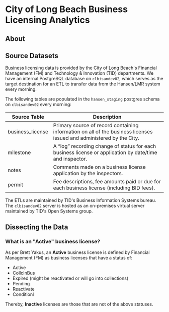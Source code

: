 # City of Long Beach Business Licensing Analytics

## About

## Source Datasets

Business licensing data is provided by the City of Long Beach's Financial Management (FM) and Technology & Innovation (TID) departments. We have an internal PostgreSQL database on `clbisandev02`, which serves as the target destination for an ETL to transfer data from the Hansen/LMR system every morning.

The following tables are populated in the `hansen_staging` postgres schema on `clbisandev02` every morning:

| Source Table   	  |  Description |
|---	              |--- |
| business_license  | Primary source of record containing information on all of the business licenses issued and administered by the City. |
| milestone         | A “log” recording change of status for each business license or application by date/time and inspector. |
| notes             | Comments made on a business license application by the inspectors. 
| permit            | Fee descriptions, fee amounts paid or due for each business license (including BID fees). |

The ETLs are maintained by TID's Business Information Systems bureau. The `clbisandev02` server is hosted as an on-premises virtual server maintained by TID's Open Systems group.

## Dissecting the Data

### What is an "Active" business license?

As per Brett Yakus, an **Active** business license is defined by Financial Management (FM) as business licenses that have a status of:
- Active
- CollcInBus
- Expired (might be reactivated or will go into collections)
- Pending
- Reactivate
- Conditionl

Thereby, **Inactive** licenses are those that are not of the above statuses.
